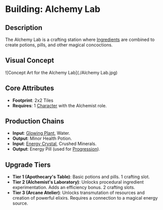 # Building: Alchemy Lab

## Description
The Alchemy Lab is a crafting station where [Ingredients](../Ingredient.md) are combined to create potions, pills, and other magical concoctions.

## Visual Concept
![Concept Art for the Alchemy Lab](./Alchemy Lab.jpg)

## Core Attributes
- **Footprint**: 2x2 Tiles
- **Requires**: 1 [Character](../Character.md) with the Alchemist role.

## Production Chains
- **Input**: [Glowing Plant](../Ingredient.md), Water.
- **Output**: Minor Health Potion.
- **Input**: [Energy Crystal](../Resources/Resource.md), Crushed Minerals.
- **Output**: Energy Pill (used for [Progression](../../Systems/Progression.md)).

## Upgrade Tiers
- **Tier 1 (Apothecary's Table)**: Basic potions and pills. 1 crafting slot.
- **Tier 2 (Alchemist's Laboratory)**: Unlocks procedural ingredient experimentation. Adds an efficiency bonus. 2 crafting slots.
- **Tier 3 (Arcane Atelier)**: Unlocks transmutation of resources and creation of powerful elixirs. Requires a connection to a magical energy source.
